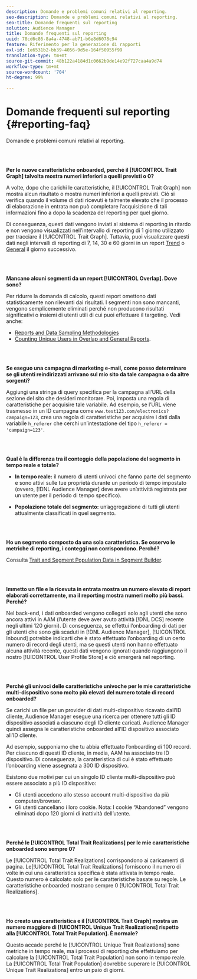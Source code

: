```yaml
---
description: Domande e problemi comuni relativi al reporting.
seo-description: Domande e problemi comuni relativi al reporting.
seo-title: Domande frequenti sul reporting
solution: Audience Manager
title: Domande frequenti sul reporting
uuid: 78cd6c86-8a4a-4748-ab71-b6e8d6078c94
feature: Riferimento per la generazione di rapporti
exl-id: 1e6531b2-bb39-4056-9d5e-164f50955f99
translation-type: tm+mt
source-git-commit: 48b122a4184d1c0662b9de14e92f727caa4a9d74
workflow-type: tm+mt
source-wordcount: '704'
ht-degree: 99%

---
```


# Domande frequenti sul reporting {#reporting-faq}

Domande e problemi comuni relativi al reporting.

<br> 

<!-- 

faq_reports.xml

 -->

**Per le nuove caratteristiche onboarded, perché il [!UICONTROL Trait Graph] talvolta mostra numeri inferiori a quelli previsti o 0?**

A volte, dopo che carichi le caratteristiche, il [!UICONTROL Trait Graph] non mostra alcun risultato o mostra numeri inferiori a quelli previsti. Ciò si verifica quando il volume di dati ricevuti è talmente elevato che il processo di elaborazione in entrata non può completare l’acquisizione di tali informazioni fino a dopo la scadenza del reporting per quel giorno.

Di conseguenza, questi dati vengono inviati al sistema di reporting in ritardo e non vengono visualizzati nell’intervallo di reporting di 1 giorno utilizzato per tracciare il [!UICONTROL Trait Graph]. Tuttavia, puoi visualizzare questi dati negli intervalli di reporting di 7, 14, 30 e 60 giorni in un report [Trend](../reporting/trend-reports.md#trend-report-overview) o [General](../reporting/general-reports.md#general-reports-overview) il giorno successivo.

<br> 

**Mancano alcuni segmenti da un report [!UICONTROL Overlap]. Dove sono?**

Per ridurre la domanda di calcolo, questi report omettono dati statisticamente non rilevanti dai risultati. I segmenti non sono mancanti, vengono semplicemente eliminati perché non producono risultati significativi o insiemi di utenti utili di cui puoi effettuare il targeting. Vedi anche:

* [Reports and Data Sampling Methodologies](../reporting/report-sampling.md)
* [Counting Unique Users in Overlap and General Reports](../reporting/unique-user-counts.md).

<br> 

**Se eseguo una campagna di marketing e-mail, come posso determinare se gli utenti reindirizzati arrivano sul mio sito da tale campagna o da altre sorgenti?**

Aggiungi una stringa di query specifica per la campagna all’URL della sezione del sito che desideri monitorare. Poi, imposta una regola di caratteristiche per acquisire tale variabile. Ad esempio, se l’URL viene trasmesso in un ID campagna come `www.test123.com/electronics?campaign=123`, crea una regola di caratteristiche per acquisire i dati dalla variabile `h_referer` che cerchi un’intestazione del tipo `h_referer = 'campaign=123'`.

<br> 

**Qual è la differenza tra il conteggio della popolazione del segmento in tempo reale e totale?**

* **In tempo reale:** il numero di utenti univoci che fanno parte del segmento e sono attivi sulle tue proprietà durante un periodo di tempo impostato (ovvero, [!DNL Audience Manager] deve avere un’attività registrata per un utente per il periodo di tempo specifico).

* **Popolazione totale del segmento:** un’aggregazione di tutti gli utenti attualmente classificati in quel segmento.

<!-- 

<p> <b>Why is data available for total fires for traits but not segments?</b> </p> 
<p>Total fires correspond to page loads. Total trait fires provide the number of times that specific trait has fired. This number will always be equal to, or greater than, your unique user count. By contrast, segments are audience profiles that represent groups of users. Segments don't correlate to page loads or views because they're tied to logic that classifies users based on rules, not individual traits. </p>

 -->

<br> 

**Ho un segmento composto da una sola caratteristica. Se osservo le metriche di reporting, i conteggi non corrispondono. Perché?**

Consulta [Trait and Segment Population Data in Segment Builder](../features/segments/segment-builder-data.md).

<br> 

<!-- 

<p> <b>Why would there be a difference between real-time segment population and the unique values?</b> </p> 
<p>Audience Manager uses different methodologies to count traits and segments. </p> 
<p>For traits, the uniques metric represents receipt of data collection. Every time a visitor realizes a particular trait, either in real-time via the DCS, or offline via Inbound, the uniques for that trait goes up by 1. </p> 
<p>For example, a trait uniques of 2,340 over the range of seven days means that 2,340 unique visitors realized that trait over the last seven days. </p> 
<p>Segments are counted differently because their primary purpose is to help you understand your audience better. Every time Audience Manager sees a visitor in real-time who is a member of a given segment, even if that segment isn’t being newly realized or re-realized on a request, the uniques for that segment goes up by 1. </p> 
<p>For example, a segment uniques of 5,000 over the range of seven days means that Audience Manager saw 5,000 unique users in real-time data-collection events over the last seven days who were members of that segment at the time that Audience Manager saw them, regardless of whether that was a new membership or a pre-existing one. </p>

 -->

**Immetto un file e la ricevuta in entrata mostra un numero elevato di report elaborati correttamente, ma il reporting mostra numeri molto più bassi. Perché?**

Nel back-end, i dati onboarded vengono collegati solo agli utenti che sono ancora attivi in AAM (l’utente deve aver avuto attività [!DNL DCS] recente negli ultimi 120 giorni). Di conseguenza, se effettui l’onboarding di dati per gli utenti che sono già scaduti in [!DNL Audience Manager], [!UICONTROL Inbound] potrebbe indicarti che è stato effettuato l’onboarding di un certo numero di record degli utenti, ma se questi utenti non hanno effettuato alcuna attività recente, questi dati vengono ignorati quando raggiungono il nostro [!UICONTROL User Profile Store] e ciò emergerà nel reporting.

<br> 

**Perché gli univoci delle caratteristiche univoche per le mie caratteristiche multi-dispositivo sono molto più elevati del numero totale di record onboarded?**

Se carichi un file per un provider di dati multi-dispositivo ricavato dall’ID cliente, Audience Manager esegue una ricerca per ottenere tutti gli ID dispositivo associati a ciascuno degli ID cliente caricati. Audience Manager quindi assegna le caratteristiche onboarded all’ID dispositivo associato all’ID cliente.

Ad esempio, supponiamo che tu abbia effettuato l’onboarding di 100 record. Per ciascuno di questi ID cliente, in media, AAM ha associato tre ID dispositivo. Di conseguenza, la caratteristica di cui è stato effettuato l’onboarding viene assegnata a 300 ID dispositivo.

Esistono due motivi per cui un singolo ID cliente multi-dispositivo può essere associato a più ID dispositivo:

* Gli utenti accedono allo stesso account multi-dispositivo da più computer/browser.
* Gli utenti cancellano i loro cookie. Nota: I cookie “Abandoned” vengono eliminati dopo 120 giorni di inattività dell’utente.

<br> 

**Perché le [!UICONTROL Total Trait Realizations] per le mie caratteristiche onboarded sono sempre 0?**

Le [!UICONTROL Total Trait Realizations] corrispondono ai caricamenti di pagina. Le[!UICONTROL Total Trait Realizations] forniscono il numero di volte in cui una caratteristica specifica è stata attivata in tempo reale. Questo numero è calcolato solo per le caratteristiche basate su regole. Le caratteristiche onboarded mostrano sempre 0 [!UICONTROL Total Trait Realizations].

<br> 

**Ho creato una caratteristica e il [!UICONTROL Trait Graph] mostra un numero maggiore di [!UICONTROL Unique Trait Realizations] rispetto alla [!UICONTROL Total Trait Population]. È normale?**

Questo accade perché le [!UICONTROL Unique Trait Realizations] sono metriche in tempo reale, ma i processi di reporting che effettuiamo per calcolare la [!UICONTROL Total Trait Population] non sono in tempo reale. La [!UICONTROL Total Trait Population] dovrebbe superare le [!UICONTROL Unique Trait Realizations] entro un paio di giorni.
